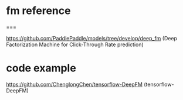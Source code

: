# fm reference
===

https://github.com/PaddlePaddle/models/tree/develop/deep_fm (Deep Factorization Machine for Click-Through Rate prediction)



# code example
https://github.com/ChenglongChen/tensorflow-DeepFM (tensorflow-DeepFM)

